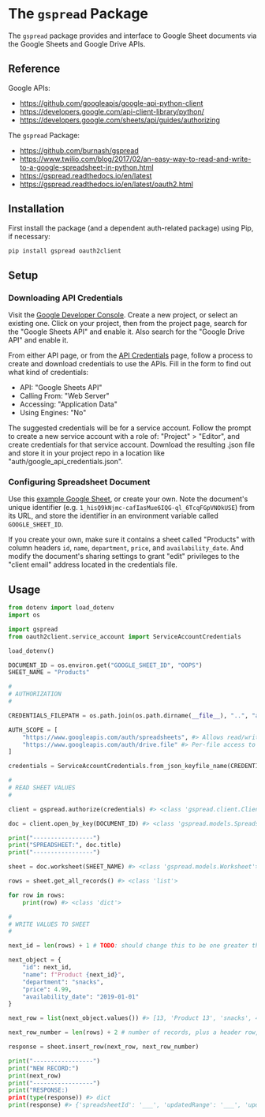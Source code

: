 # The `gspread` Package

The `gspread` package provides and interface to Google Sheet documents via the Google Sheets and Google Drive APIs.

## Reference

Google APIs:

  + https://github.com/googleapis/google-api-python-client
  + https://developers.google.com/api-client-library/python/
  + https://developers.google.com/sheets/api/guides/authorizing

The `gspread` Package:

  + https://github.com/burnash/gspread
  + https://www.twilio.com/blog/2017/02/an-easy-way-to-read-and-write-to-a-google-spreadsheet-in-python.html
  + https://gspread.readthedocs.io/en/latest
  + https://gspread.readthedocs.io/en/latest/oauth2.html

## Installation

First install the package (and a dependent auth-related package) using Pip, if necessary:

```sh
pip install gspread oauth2client
```

## Setup

### Downloading API Credentials

Visit the [Google Developer Console](https://console.developers.google.com/cloud-resource-manager). Create a new project, or select an existing one. Click on your project, then from the project page, search for the "Google Sheets API" and enable it. Also search for the "Google Drive API" and enable it.

From either API page, or from the [API Credentials](https://console.developers.google.com/apis/credentials) page, follow a process to create and download credentials to use the APIs. Fill in the form to find out what kind of credentials:

  + API: "Google Sheets API"
  + Calling From: "Web Server"
  + Accessing: "Application Data"
  + Using Engines: "No"

The suggested credentials will be for a service account. Follow the prompt to create a new service account with a role of: "Project" > "Editor", and create credentials for that service account. Download the resulting .json file and store it in your project repo in a location like "auth/google_api_credentials.json".

### Configuring Spreadsheet Document

Use this [example Google Sheet](https://docs.google.com/spreadsheets/d/1_hisQ9kNjmc-cafIasMue6IQG-ql_6TcqFGpVNOkUSE/edit#gid=0), or create your own. Note the document's unique identifier (e.g. `1_hisQ9kNjmc-cafIasMue6IQG-ql_6TcqFGpVNOkUSE`) from its URL, and store the identifier in an environment variable called `GOOGLE_SHEET_ID`.

If you create your own, make sure it contains a sheet called "Products" with column headers `id`, `name`, `department`, `price`, and `availability_date`. And modify the document's sharing settings to grant "edit" privileges to the "client email" address located in the credentials file.

## Usage

```py
from dotenv import load_dotenv
import os

import gspread
from oauth2client.service_account import ServiceAccountCredentials

load_dotenv()

DOCUMENT_ID = os.environ.get("GOOGLE_SHEET_ID", "OOPS")
SHEET_NAME = "Products"

#
# AUTHORIZATION
#

CREDENTIALS_FILEPATH = os.path.join(os.path.dirname(__file__), "..", "auth", "spreadsheet_credentials.json")

AUTH_SCOPE = [
    "https://www.googleapis.com/auth/spreadsheets", #> Allows read/write access to the user's sheets and their properties.
    "https://www.googleapis.com/auth/drive.file" #> Per-file access to files created or opened by the app.
]

credentials = ServiceAccountCredentials.from_json_keyfile_name(CREDENTIALS_FILEPATH, AUTH_SCOPE)

#
# READ SHEET VALUES
#

client = gspread.authorize(credentials) #> <class 'gspread.client.Client'>

doc = client.open_by_key(DOCUMENT_ID) #> <class 'gspread.models.Spreadsheet'>

print("-----------------")
print("SPREADSHEET:", doc.title)
print("-----------------")

sheet = doc.worksheet(SHEET_NAME) #> <class 'gspread.models.Worksheet'>

rows = sheet.get_all_records() #> <class 'list'>

for row in rows:
    print(row) #> <class 'dict'>

#
# WRITE VALUES TO SHEET
#

next_id = len(rows) + 1 # TODO: should change this to be one greater than the current maximum id value

next_object = {
    "id": next_id,
    "name": f"Product {next_id}",
    "department": "snacks",
    "price": 4.99,
    "availability_date": "2019-01-01"
}

next_row = list(next_object.values()) #> [13, 'Product 13', 'snacks', 4.99, '2019-01-01']

next_row_number = len(rows) + 2 # number of records, plus a header row, plus one

response = sheet.insert_row(next_row, next_row_number)

print("-----------------")
print("NEW RECORD:")
print(next_row)
print("-----------------")
print("RESPONSE:)
print(type(response)) #> dict
print(response) #> {'spreadsheetId': '___', 'updatedRange': '___', 'updatedRows': 1, 'updatedColumns': 5, 'updatedCells': 5}
```
